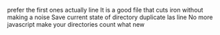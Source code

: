 prefer the first ones actually
line
It is a good file that cuts iron without making a noise
Save current state of directory
duplicate las line
No more javascript
make your directories count
what new

